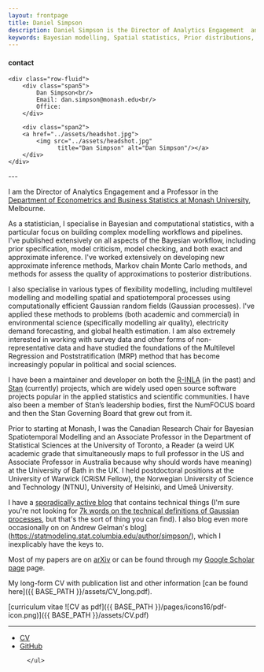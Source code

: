 ```yaml
---
layout: frontpage
title: Daniel Simpson
description: Daniel Simpson is the Director of Analytics Engagement  and a Professor in the Department of Econometrics and Business Statistics at Monash University, Melbourne.
keywords: Bayesian modelling, Spatial statistics, Prior distributions, Computational statistics, Applied Statistics
---
```


<div class="container">
<h4><a name="contact"></a>contact</h4>

    <div class="row-fluid">
        <div class="span5">
            Dan Simpson<br/>
            Email: dan.simpson@monash.edu<br/>
            Office:
        </div>

        <div class="span2">
        <a href="../assets/headshot.jpg">
            <img src="../assets/headshot.jpg"
                  title="Dan Simpson" alt="Dan Simpson"/></a>
        </div>
    </div>
</div>
---


I am the Director of Analytics Engagement and a Professor in the [Department of Econometrics and Business Statistics at Monash University](https://www.monash.edu/business/ebs), Melbourne.

As a statistician, I specialise in Bayesian and computational statistics, with a particular focus on building complex modelling workflows and pipelines. I've published extensively on all aspects of the Bayesian workflow, including prior specification, model criticism, model checking, and both exact and approximate inference. I've worked extensively on developing new approximate inference methods, Markov chain Monte Carlo methods, and methods for assess the quality of approximations to posterior distributions.

I also specialise in various types of flexibility modelling, including multilevel modelling and modelling spatial and spatiotemporal processes using computationally efficient Gaussian random fields (Gaussian processes). I've applied these methods to problems (both academic and commercial) in environmental science (specifically modelling air quality), electricity demand forecasting, and global health estimation. I am also extremely interested in working with survey data and other forms of non-representative data and have studied the foundations of the Multilevel Regression and Poststratification (MRP) method that has become increasingly popular in political and social sciences.

I have been a maintainer and developer on both the [R-INLA](https://www.r-inla.org) (in the past) and [Stan](https://mc-stan.org) (currently) projects, which are widely used open source software projects popular in the applied statistics and scientific communities. I have also been a member of Stan’s leadership bodies, first the NumFOCUS board and then the Stan Governing Board that grew out from it.

Prior to starting at Monash, I was the Canadian Research Chair for Bayesian Spatiotemporal Modelling and an Associate Professor in the Department of Statistical Sciences at the University of Toronto, a Reader (a weird UK academic grade that simultaneously maps to full professor in the US and Associate Professor in Australia because why should words have meaning) at the University of Bath in the UK. I held postdoctoral positions at the University of Warwick (CRiSM Fellow), the Norwegian University of Science and Technology (NTNU), University of Helsinki, and Umeå University.

I have a [sporadically active blog](https://dansblog.netlify.app) that contains technical things (I'm sure you're not looking for [7k words on the technical definitions of Gaussian processes](https://dansblog.netlify.app/posts/2021-11-03-yes-but-what-is-a-gaussian-process-or-once-twice-three-times-a-definition-or-a-descent-into-madness/), but that's the sort of thing you can find). I also blog even more occasionally on on Andrew Gelman's blog](https://statmodeling.stat.columbia.edu/author/simpson/), which I inexplicably have the keys to.

 Most of my papers are on [arXiv](https://arxiv.org/search/advanced?advanced=&terms-0-operator=AND&terms-0-term=Daniel+Simpson&terms-0-field=author&classification-physics_archives=all&classification-statistics=y&date-filter_by=all_dates&date-year=&date-from_date=&date-to_date=&size=50&order=-announced_date_first) or can be found through my [Google Scholar page](https://scholar.google.co.uk/citations?user=oQIKmWUAAAAJ&hl=en) page.

 My long-form CV with publication list and other information [can be found here]({{ BASE_PATH }}/assets/CV_long.pdf).




[curriculum vitae ![CV as pdf]({{ BASE_PATH }}/pages/icons16/pdf-icon.png)]({{ BASE_PATH }}/assets/CV.pdf)<br/>



---




<div class="navbar">
  <div class="navbar-inner">
      <ul class="nav">
          <li><a href="{{ BASE_PATH }}/assets/CV.pdf">CV</a></li>
          <li><a href="https://github.com/dpsimpson">GitHub</a></li>

      </ul>
  </div>
</div>
